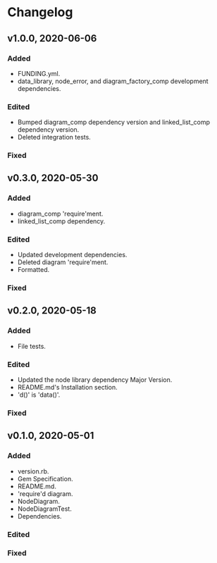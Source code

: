 # Changelog

## v1.0.0, 2020-06-06

### Added

- FUNDING.yml.
- data_library, node_error, and diagram_factory_comp development dependencies.

### Edited

- Bumped diagram_comp dependency version and linked_list_comp dependency
 version.
- Deleted integration tests.

### Fixed

## v0.3.0, 2020-05-30

### Added

- diagram_comp 'require'ment.
- linked_list_comp dependency.

### Edited

- Updated development dependencies.
- Deleted diagram 'require'ment.
- Formatted.

### Fixed

## v0.2.0, 2020-05-18

### Added

- File tests.

### Edited

- Updated the node library dependency Major Version.
- README.md's Installation section.
- 'd()' is 'data()'.

### Fixed

## v0.1.0, 2020-05-01

### Added

- version.rb.
- Gem Specification.
- README.md.
- 'require'd diagram.
- NodeDiagram.
- NodeDiagramTest.
- Dependencies.

### Edited

### Fixed
